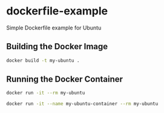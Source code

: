 # dockerfile-example
Simple Dockerfile example for Ubuntu

## Building the Docker Image

```bash
docker build -t my-ubuntu .
```

## Running the Docker Container

```bash
docker run -it --rm my-ubuntu
```

```bash
docker run -it --name my-ubuntu-container --rm my-ubuntu
```
